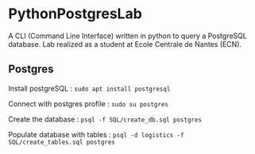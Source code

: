 # PythonPostgresLab
A CLI (Command Line Interface) written in python to query a PostgreSQL database. Lab realized as a student at Ecole Centrale de Nantes (ECN).

## Postgres

Install postgreSQL :
`sudo apt install postgresql`

Connect with postgres profile :
`sudo su postgres`

Create the database :
`psql -f SQL/create_db.sql postgres`

Populate database with tables :
`psql -d logistics -f SQL/create_tables.sql postgres`